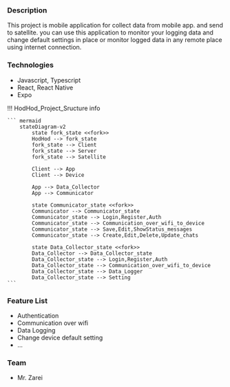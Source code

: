 ### Description

This project is mobile application for collect data from mobile app. and send to satellite.
you can use this application to monitor your logging data and change default settings in place or monitor logged data in any remote place using internet connection.


### Technologies

-   Javascript, Typescript
-   React, React Native
-   Expo

!!! HodHod_Project_Sructure info

    ``` mermaid
        stateDiagram-v2
            state fork_state <<fork>>
            HodHod --> fork_state
            fork_state --> Client
            fork_state --> Server
            fork_state --> Satellite

            Client --> App
            Client --> Device

            App --> Data_Collector
            App --> Communicator

            state Communicator_state <<fork>>
            Communicator --> Communicator_state
            Communicator_state --> Login,Register,Auth
            Communicator_state --> Communication_over_wifi_to_device
            Communicator_state --> Save,Edit,ShowStatus_messages
            Communicator_state --> Create,Edit,Delete,Update_chats

            state Data_Collector_state <<fork>>
            Data_Collector --> Data_Collector_state
            Data_Collector_state --> Login,Register,Auth
            Data_Collector_state --> Communication_over_wifi_to_device
            Data_Collector_state --> Data_Logger
            Data_Collector_state --> Setting
    ```

### Feature List

-   Authentication
-   Communication over wifi
-   Data Logging
-   Change device default setting
-   ...

### Team

-   Mr. Zarei
